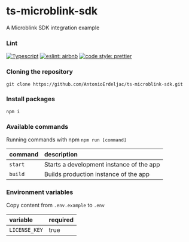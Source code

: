 # ts-microblink-sdk

A Microblink SDK integration example

### Lint
[![Typescript](https://img.shields.io/badge/Typescript-white?logo=typescript&style=flat)](https://github.com/prettier/prettier)
[![eslint: airbnb](https://img.shields.io/badge/Eslint-Airbnb-white?logo=airbnb&style=flat)](https://github.com/airbnb/javascript)
[![code style: prettier](https://img.shields.io/badge/Code%20Style-Prettier-white?logo=prettier&style=flat)](https://github.com/prettier/prettier)

### Cloning the repository

```shell
git clone https://github.com/AntonioErdeljac/ts-microblink-sdk.git
```

### Install packages

```shell
npm i
```

### Available commands

Running commands with npm `npm run [command]`

| command            | description                                                                                                 |
| :----------------- | :---------------------------------------------------------------------------------------------------------- |
| `start`            | Starts a development instance of the app                                                                    |
| `build`            | Builds production instance of the app                                                                       |

### Environment variables

Copy content from `.env.example` to `.env`

| variable                                     | required                           |
| :------------------------------------------- | :----------------------------------|
| `LICENSE_KEY`                                | true                               |
